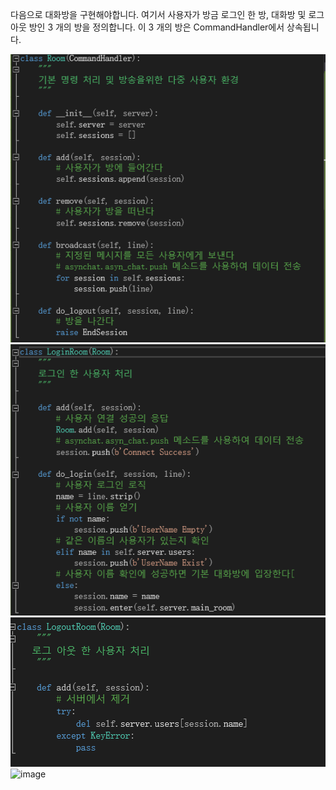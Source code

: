 다음으로 대화방을 구현해야합니다. 
여기서 사용자가 방금 로그인 한 방, 대화방 및 로그 아웃 방인 3 개의 방을 정의합니다.
이 3 개의 방은 CommandHandler에서 상속됩니다.

![image](https://github.com/halikes/ERICA-ZZChatingRoom/blob/master/%E4%BB%A3%E7%A0%814.png)
![image](https://github.com/halikes/ERICA-ZZChatingRoom/blob/master/%E4%BB%A3%E7%A0%815.png)
![image](https://github.com/halikes/ERICA-ZZChatingRoom/blob/master/%E4%BB%A3%E7%A0%816.png)
![image]()
